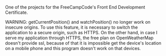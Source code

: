 One of the projects for the FreeCampCode's Front End Development Certificate.

WARNING: getCurrentPosition() and watchPosition() no longer work on insecure origins. To use this feature, it is necessary to switch the application to a secure origin, such as HTTPS. On the other hand, in case I serve my application through HTTPS, the free plan on OpenWeatherMap doesn't provide ssl, because of that it is impossible get the device's location on a mobile phone and this program doesn't work on that devices.

